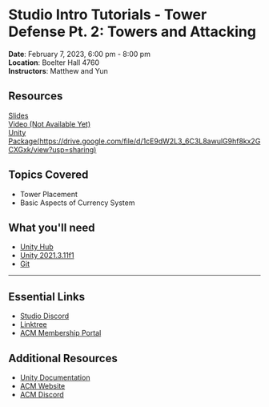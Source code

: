 # Studio Intro Tutorials - Tower Defense Pt. 2: Towers and Attacking
 
**Date**: February 7, 2023, 6:00 pm - 8:00 pm<br>
**Location**: Boelter Hall 4760 <br>
**Instructors**: Matthew and Yun
 
## Resources
[Slides](https://docs.google.com/presentation/d/1HLMFHSj7GgQaSFJ1P4B3aGHydCjcKnq6ViytIpaYz0U/edit?usp=sharing)<br>
[Video (Not Available Yet)]()<br>
[Unity Package(https://drive.google.com/file/d/1cE9dW2L3_6C3L8awulG9hf8kx2GCXGxk/view?usp=sharing)]()
 
## Topics Covered
* Tower Placement
* Basic Aspects of Currency System
 
## What you'll need
* [Unity Hub](https://unity.com/download)
* [Unity 2021.3.11f1](https://unity3d.com/unity/qa/lts-releases)
* [Git](https://git-scm.com/downloads)
---


 ## Essential Links
- [Studio Discord](https://discord.com/invite/bBk2Mcw)
- [Linktree](https://linktr.ee/acmstudio)
- [ACM Membership Portal](https://members.uclaacm.com/)
## Additional Resources
- [Unity Documentation](https://docs.unity3d.com/Manual/index.html)
- [ACM Website](https://www.uclaacm.com/)
- [ACM Discord](https://discord.com/invite/eWmzKsY)

